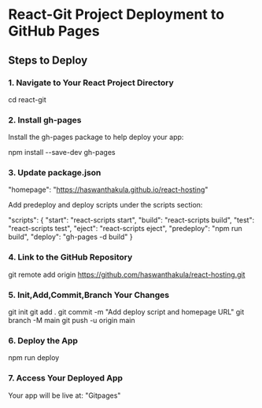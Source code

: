 # React-Git Project Deployment to GitHub Pages

## Steps to Deploy

### 1. Navigate to Your React Project Directory

cd react-git

### 2. Install gh-pages

Install the gh-pages package to help deploy your app:

npm install --save-dev gh-pages

### 3. Update package.json

"homepage": "https://haswanthakula.github.io/react-hosting"

Add predeploy and deploy scripts under the scripts section:

"scripts": {
  "start": "react-scripts start",
  "build": "react-scripts build",
  "test": "react-scripts test",
  "eject": "react-scripts eject",
  "predeploy": "npm run build",
  "deploy": "gh-pages -d build"
}

### 4. Link to the GitHub Repository

git remote add origin https://github.com/haswanthakula/react-hosting.git

### 5. Init,Add,Commit,Branch Your Changes

git init
git add .
git commit -m "Add deploy script and homepage URL"
git branch -M main
git push -u origin main

### 6. Deploy the App

npm run deploy

### 7. Access Your Deployed App

Your app will be live at: "Gitpages"










